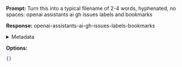 **Prompt:**
Turn this into a typical filename of  2-4 words, hyphenated, no spaces: openai assistants ai gh issues labels and bookmarks

**Response:**
openai-assistants-ai-gh-issues-labels-bookmarks

<details><summary>Metadata</summary>

- Duration: 896 ms
- Datetime: 2024-01-08T12:12:35.681705
- Model: gpt-3.5-turbo-0613

</details>

**Options:**
```json
{}
```

